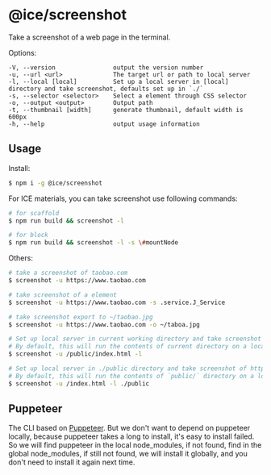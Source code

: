 # @ice/screenshot

Take a screenshot of a web page in the terminal.

Options:

```
-V, --version                output the version number
-u, --url <url>              The target url or path to local server
-l, --local [local]          Set up a local server in [local] directory and take screenshot, defaults set up in `./`
-s, --selector <selector>    Select a element through CSS selector
-o, --output <output>        Output path
-t, --thumbnail [width]      generate thumbnail, default width is 600px
-h, --help                   output usage information
```

## Usage

Install:

```bash
$ npm i -g @ice/screenshot
```

For ICE materials, you can take screenshot use following commands:

```bash
# for scaffold
$ npm run build && screenshot -l

# for block
$ npm run build && screenshot -l -s \#mountNode
```

Others:

```bash
# take a screenshot of taobao.com
$ screenshot -u https://www.taobao.com

# take screenshot of a element
$ screenshot -u https://www.taobao.com -s .service.J_Service

# take screenshot export to ~/taobao.jpg
$ screenshot -u https://www.taobao.com -o ~/taboa.jpg

# Set up local server in current working directory and take screenshot of http://localhost:8100/public/index.html
# By default, this will run the contents of current directory on a local server, the URL is http://localhost:8100
$ screenshot -u /public/index.html -l

# Set up local server in ./public directory and take screenshot of http://localhost:8100/index.html
# By default, this will run the contents of `public/` directory on a local server, the URL is http://localhost:8100
$ screenshot -u /index.html -l ./public
```

## Puppeteer

The CLI based on [Puppeteer](https://github.com/GoogleChrome/puppeteer). But we don't want to depend on puppeteer locally, because puppeteer takes a long to install, it's easy to install failed. So we will find puppeteer in the local node_modules, if not found, find in the global node_modules, if still not found, we will install it globally, and you don't need to install it again next time.
